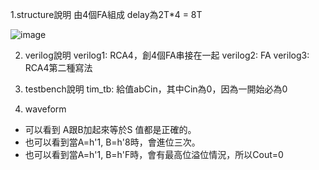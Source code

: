 1.structure說明
由4個FA組成
delay為2T*4 = 8T

![image](https://github.com/user-attachments/assets/ba322aa6-f8f6-4ec5-87a6-116b1bf888a7)


2. verilog說明
verilog1: RCA4，創4個FA串接在一起
verilog2: FA
verilog3: RCA4第二種寫法

3. testbench說明
tim_tb: 給值abCin，其中Cin為0，因為一開始必為0

4. waveform
- 可以看到 A跟B加起來等於S 值都是正確的。
- 也可以看到當A=h'1, B=h'8時，會進位三次。
- 也可以看到當A=h'1, B=h'F時，會有最高位溢位情況，所以Cout=0
